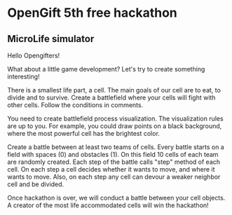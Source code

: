 # OpenGift 5th free hackathon

## MicroLife simulator

Hello Opengifters!

What about a little game development? Let's try to create something interesting!

There is a smallest life part, a cell. The main goals of our cell are to eat, to
divide and to survive. Create a battlefield where your cells will fight with
other cells. Follow the conditions in comments.

You need to create battlefield process visualization. The visualization rules
are up to you. For example, you could draw points on a black background, where
the most powerful cell has the brightest color.

Create a battle between at least two teams of cells. Every battle starts on a
field with spaces (0) and obstacles (1). On this field 10 cells of each team are
randomly created. Each step of the battle calls "step" method of each cell. On
each step a cell decides whether it wants to move, and where it wants to move.
Also, on each step any cell can devour a weaker neighbor cell and be divided.

Once hackathon is over, we will conduct a battle between your cell objects. A
creator of the most life accommodated cells will win the hackathon!
